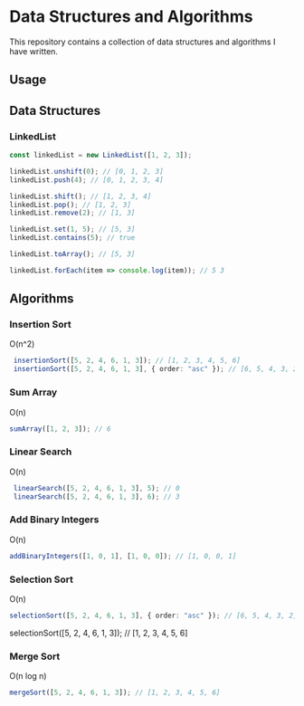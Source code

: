 # Data Structures and Algorithms

This repository contains a collection of data structures and algorithms I have written.

## Usage

## Data Structures

### LinkedList

```typescript
const linkedList = new LinkedList([1, 2, 3]);

linkedList.unshift(0); // [0, 1, 2, 3]
linkedList.push(4); // [0, 1, 2, 3, 4]

linkedList.shift(); // [1, 2, 3, 4] 
linkedList.pop(); // [1, 2, 3]
linkedList.remove(2); // [1, 3]

linkedList.set(1, 5); // [5, 3]
linkedList.contains(5); // true

linkedList.toArray(); // [5, 3]

linkedList.forEach(item => console.log(item)); // 5 3
```

## Algorithms

### Insertion Sort

O(n^2)

```typescript
 insertionSort([5, 2, 4, 6, 1, 3]); // [1, 2, 3, 4, 5, 6]
 insertionSort([5, 2, 4, 6, 1, 3], { order: "asc" }); // [6, 5, 4, 3, 2, 1]
```

### Sum Array

O(n)

```typescript
sumArray([1, 2, 3]); // 6
```

### Linear Search

O(n)

```typescript
 linearSearch([5, 2, 4, 6, 1, 3], 5); // 0
 linearSearch([5, 2, 4, 6, 1, 3], 6); // 3
```

### Add Binary Integers

O(n)

```typescript
addBinaryIntegers([1, 0, 1], [1, 0, 0]); // [1, 0, 0, 1]
```

### Selection Sort

O(n)

```typescript
selectionSort([5, 2, 4, 6, 1, 3], { order: "asc" }); // [6, 5, 4, 3, 2, 1]
```

selectionSort([5, 2, 4, 6, 1, 3]); // [1, 2, 3, 4, 5, 6]

### Merge Sort

O(n log n)

```typescript
mergeSort([5, 2, 4, 6, 1, 3]); // [1, 2, 3, 4, 5, 6]

```
